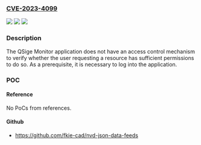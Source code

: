 ### [CVE-2023-4099](https://cve.mitre.org/cgi-bin/cvename.cgi?name=CVE-2023-4099)
![](https://img.shields.io/static/v1?label=Product&message=QSige&color=blue)
![](https://img.shields.io/static/v1?label=Version&message=3.0.0.0%20&color=brightgreen)
![](https://img.shields.io/static/v1?label=Vulnerability&message=CWE-639%3A%20Authorization%20Bypass%20Through%20User-Controlled%20Key&color=brightgreen)

### Description

The QSige Monitor application does not have an access control mechanism to verify whether the user requesting a resource has sufficient permissions to do so. As a prerequisite, it is necessary to log into the application.

### POC

#### Reference
No PoCs from references.

#### Github
- https://github.com/fkie-cad/nvd-json-data-feeds


